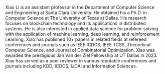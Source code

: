 Xiao Li is an assistant professor in the Department of
Computer Science and Engineering at Santa Clara University. He obtained his a Ph.D. in Computer Science at The University of Texas at Dallas. His research focuses on blockchain technology and its applications in distributed systems. He is also interested in applied data science for problem-solving with the application of machine learning, deep learning, and reinforcement Learning. Xiao has published 10+ papers in related fields at refereed conferences and journals such as IEEE ICDCS, IEEE TCSS, Theoretical Computer Science, and Journal of Combinatorial Optimization. Xiao was awarded the prestigious Jan Van der Ziel Fellowship at UT Dallas in 2023. Xiao has served as a peer reviewer in various reputable conferences and journals including KDD, ICDCS, IJCAI and Information Sciences. 
